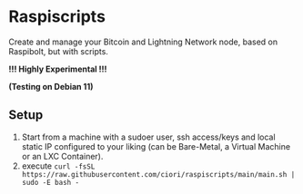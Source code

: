 # Raspiscripts

Create and manage your Bitcoin and Lightning Network node, based on Raspibolt, but with scripts.

**!!! Highly Experimental !!!**

**(Testing on Debian 11)**

## Setup

1. Start from a machine with a sudoer user, ssh access/keys and local static IP configured to your liking (can be Bare-Metal, a Virtual Machine or an LXC Container).
2. execute `curl -fsSL https://raw.githubusercontent.com/ciori/raspiscripts/main/main.sh | sudo -E bash -`
